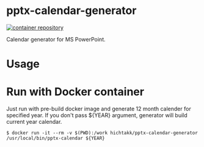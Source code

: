 pptx-calendar-generator
=======================

[![container repository](https://img.shields.io/badge/docker-0.0.1-blue)](https://hub.docker.com/r/hichtakk/pptx-calendar-generator)  

Calendar generator for MS PowerPoint.

# Usage

# Run with Docker container
Just run with pre-build docker image and generate 12 month calender for specified year.
If you don't pass ${YEAR} argument, generator will build current year calendar.

```
$ docker run -it --rm -v $(PWD):/work hichtakk/pptx-calendar-generator /usr/local/bin/pptx-calendar ${YEAR}
```
